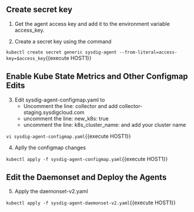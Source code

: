 ## Create secret key

1. Get the agent access key and add it to the environment variable access_key. 

2. Create a secret key using the command

`kubectl create secret generic sysdig-agent --from-literal=access-key=$access_key`{{execute HOST1}}

## Enable Kube State Metrics and Other Configmap Edits

3. Edit sysdig-agent-configmap.yaml to 
    - Uncomment the line: collector and add collector-staging.sysdigcloud.com
    - uncomment the line: new_k8s: true
    - uncomment the line: k8s_cluster_name: and add your cluster name

`vi sysdig-agent-configmap.yaml`{{execute HOST1}}

4. Aplly the configmap changes

`kubectl apply -f sysdig-agent-configmap.yaml`{{execute HOST1}}

## Edit the Daemonset and Deploy the Agents

5. Apply the daemonset-v2.yaml

`kubectl apply -f sysdig-agent-daemonset-v2.yaml`{{execute HOST1}}
